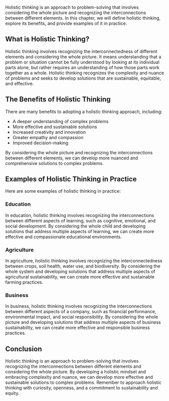 
Holistic thinking is an approach to problem-solving that involves considering the whole picture and recognizing the interconnections between different elements. In this chapter, we will define holistic thinking, explore its benefits, and provide examples of it in practice.

What is Holistic Thinking?
--------------------------

Holistic thinking involves recognizing the interconnectedness of different elements and considering the whole picture. It means understanding that a problem or situation cannot be fully understood by looking at its individual parts alone, but rather requires an understanding of how those parts work together as a whole. Holistic thinking recognizes the complexity and nuance of problems and seeks to develop solutions that are sustainable, equitable, and effective.

The Benefits of Holistic Thinking
---------------------------------

There are many benefits to adopting a holistic thinking approach, including:

* A deeper understanding of complex problems
* More effective and sustainable solutions
* Increased creativity and innovation
* Greater empathy and compassion
* Improved decision-making

By considering the whole picture and recognizing the interconnections between different elements, we can develop more nuanced and comprehensive solutions to complex problems.

Examples of Holistic Thinking in Practice
-----------------------------------------

Here are some examples of holistic thinking in practice:

### Education

In education, holistic thinking involves recognizing the interconnections between different aspects of learning, such as cognitive, emotional, and social development. By considering the whole child and developing solutions that address multiple aspects of learning, we can create more effective and compassionate educational environments.

### Agriculture

In agriculture, holistic thinking involves recognizing the interconnectedness between crops, soil health, water use, and biodiversity. By considering the whole system and developing solutions that address multiple aspects of agricultural sustainability, we can create more effective and sustainable farming practices.

### Business

In business, holistic thinking involves recognizing the interconnections between different aspects of a company, such as financial performance, environmental impact, and social responsibility. By considering the whole picture and developing solutions that address multiple aspects of business sustainability, we can create more effective and responsible business practices.

Conclusion
----------

Holistic thinking is an approach to problem-solving that involves recognizing the interconnections between different elements and considering the whole picture. By developing a holistic mindset and embracing complexity and nuance, we can develop more effective and sustainable solutions to complex problems. Remember to approach holistic thinking with curiosity, openness, and a commitment to sustainability and equity.
